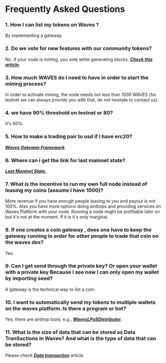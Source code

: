 # Frequently Asked Questions

### 1. How I can list my tokens on Waves ?

By implementing a gateway.

### 2. Do we vote for new features with our community tokens?

No. If your node is mining, you vote while generating blocks. [_**Check this article**_](/waves-environment/waves-protocol/activation-protocol.md)_**.**_

### 3. How much WAVES do I need to have in order to start the mining process?

In order to activate mining, the node needs not less than 1000 WAVES \(for testnet we can always provide you with that, do not hesitate to contact us\).

### 4. we have 90% threshold on testnet or 80?

It's 90%.

### 5. How to make a trading pair to usd if I have erc20?

[_**Waves Gateway Framework**_](https://github.com/jansenmarc/WavesGatewayFramework).

### 6. Where can i get the link for last mainnet state?

[_**Last Maninet State.**_](http://blockchain.wavesnodes.com/)

### 7. What is the incentive to run my own full node instead of leasing my coins \(assume I have 1000\)?

More revenue if you have enough people leasing to you and payout is not 100%. Also you have more options doing airdrops and providing services on Waves Platform with your node. Running a node might be profitable later on but it's not at the moment. If it is it's only marginal.

### 8. If one creates a coin gateway , does one have to keep the gateway running in order for other people to trade that coin on the waves dex?

Yes.

### 9. Can I get send through the private key? Or open your wallet with a private key Because I see now I can only open my wallet by importing seed?

A gateway is the technical way to list a coin.

### 10. I want to automatically send my tokens to multiple wallets on the waves platform. Is there a program or bot?

Yes, there are airdrop tools, e.g., [_**WavesLPoSDistributer**_](https://github.com/jansenmarc/WavesLPoSDistributer)_**.**_

### 11. What is the size of data that can be stored as Data TranSactions in Waves? And what is the type of data that can be stored?

Please check [_**Data transaction**_](/en/blockchain/transaction-type/data-transaction.md) article.



